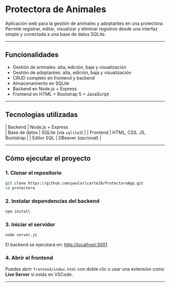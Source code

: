 # Protectora de Animales 

Aplicación web para la gestión de animales y adoptantes en una protectora. Permite registrar, editar, visualizar y eliminar registros desde una interfaz simple y conectada a una base de datos SQLite.

---

## Funcionalidades

- Gestión de animales: alta, edición, baja y visualización
- Gestión de adoptantes: alta, edición, baja y visualización
- CRUD completo en frontend y backend
- Almacenamiento en SQLite 
- Backend en Node.js + Express
- Frontend en HTML + Bootstrap 5 + JavaScript

---

## Tecnologías utilizadas


| Backend  | Node.js + Express       
| Base de datos | SQLite (vía `sqlite3`) |
| Frontend | HTML, CSS, JS, Bootstrap |
| Editor SQL | DBeaver (opcional)     |

---


##  Cómo ejecutar el proyecto

### 1. Clonar el repositorio

```bash
git clone https://github.com/paularicarte28/ProtectoraApp.git
cd protectora
```

### 2. Instalar dependencias del backend

```bash
npm install
```

### 3. Iniciar el servidor

```bash
node server.js

```

El backend se ejecutará en: [http://localhost:3001](http://localhost:3001)

### 4. Abrir el frontend

Puedes abrir `frontend/index.html` con doble clic o usar una extensión como **Live Server** si estás en VSCode.

---



